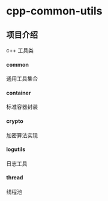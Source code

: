# cpp-common-utils

## 项目介绍
c++ 工具类

#### common

通用工具集合

#### container

标准容器封装

#### crypto

加密算法实现

#### logutils

日志工具

#### thread

线程池

